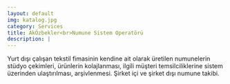 ```yaml
---
layout: default
img: katalog.jpg
category: Services
title: AkÖzbekler<br>Numune Sistem Operatörü
description: |
---
```

  Yurt dışı çalışan tekstil fimasinin kendine ait olarak üretilen numunelerin stüdyo
çekimleri, ürünlerin kolajlanması, ilgili müşteri temsilciliklerine sistem üzerinden
ulaştırılması, arşivlenmesi.
Şirket içi ve şirket dışı numune takibi.

